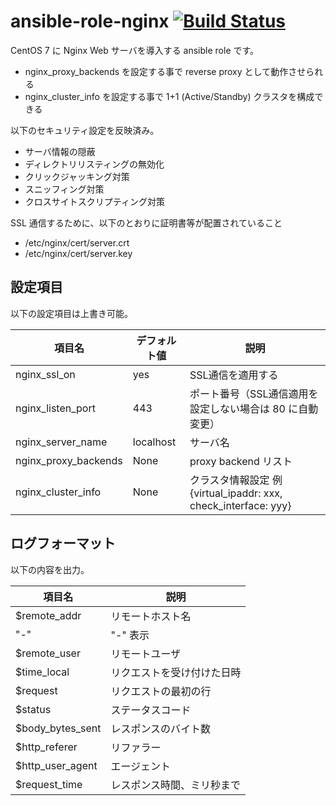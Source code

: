 # ansible-role-nginx [![Build Status](https://travis-ci.org/izumimatsuo/ansible-role-nginx.svg?branch=master)](https://travis-ci.org/izumimatsuo/ansible-role-nginx)

CentOS 7 に Nginx Web サーバを導入する ansible role です。

- nginx_proxy_backends を設定する事で reverse proxy として動作させられる
- nginx_cluster_info を設定する事で 1+1 (Active/Standby) クラスタを構成できる

以下のセキュリティ設定を反映済み。

- サーバ情報の隠蔽
- ディレクトリリスティングの無効化
- クリックジャッキング対策
- スニッフィング対策
- クロスサイトスクリプティング対策

SSL 通信するために、以下のとおりに証明書等が配置されていること

- /etc/nginx/cert/server.crt
- /etc/nginx/cert/server.key

## 設定項目

以下の設定項目は上書き可能。

| 項目名            | デフォルト値 | 説明                     |
| ----------------- | ------------ | ------------------------ |
| nginx_ssl_on      | yes          | SSL通信を適用する          |
| nginx_listen_port | 443          | ポート番号（SSL通信適用を設定しない場合は 80 に自動変更） |
| nginx_server_name | localhost    | サーバ名                  |
| nginx_proxy_backends | None      | proxy backend リスト |
| nginx_cluster_info | None        | クラスタ情報設定 例 {virtual_ipaddr: xxx, check_interface: yyy} |

## ログフォーマット

以下の内容を出力。

| 項目名           | 説明                       |
| ---------------- | -------------------------- |
| $remote_addr     | リモートホスト名           |
| "-"              | "-" 表示                   |
| $remote_user     | リモートユーザ             |
| $time_local      | リクエストを受け付けた日時 |
| $request         | リクエストの最初の行       |
| $status          | ステータスコード           |
| $body_bytes_sent | レスポンスのバイト数       |
| $http_referer    | リファラー                 |
| $http_user_agent | エージェント               |
| $request_time    | レスポンス時間、ミリ秒まで |
